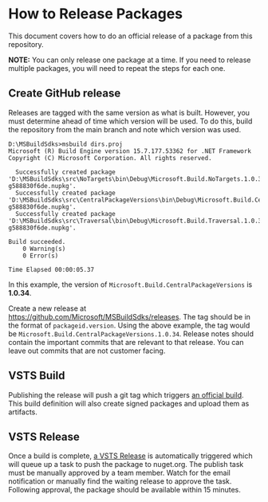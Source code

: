# How to Release Packages
This document covers how to do an official release of a package from this repository.

**NOTE:** You can only release one package at a time.  If you need to release multiple packages, you will need to repeat the steps for each one.

## Create GitHub release

Releases are tagged with the same version as what is built.  However, you must determine ahead of time which version will be used.  To do this, build the repository from the main branch and note which version was used.

```
D:\MSBuildSdks>msbuild dirs.proj
Microsoft (R) Build Engine version 15.7.177.53362 for .NET Framework
Copyright (C) Microsoft Corporation. All rights reserved.

  Successfully created package 'D:\MSBuildSdks\src\NoTargets\bin\Debug\Microsoft.Build.NoTargets.1.0.34-g588830f6de.nupkg'.
  Successfully created package 'D:\MSBuildSdks\src\CentralPackageVersions\bin\Debug\Microsoft.Build.CentralPackageVersions.1.0.34-g588830f6de.nupkg'.
  Successfully created package 'D:\MSBuildSdks\src\Traversal\bin\Debug\Microsoft.Build.Traversal.1.0.34-g588830f6de.nupkg'.
  
Build succeeded.
    0 Warning(s)
    0 Error(s)

Time Elapsed 00:00:05.37
```

In this example, the version of `Microsoft.Build.CentralPackageVersions` is **1.0.34**.

Create a new release at https://github.com/Microsoft/MSBuildSdks/releases.  The tag should be in the format of `packageid.version`.  Using the above example, the tag would be `Microsoft.Build.CentralPackageVersions.1.0.34`.  Release notes should contain the important commits that are relevant to that release.  You can leave out commits that are not customer facing.

## VSTS Build
Publishing the release will push a git tag which triggers [an official build](https://devdiv.visualstudio.com/DefaultCollection/DevDiv/_build?definitionId=13584).  This build definition will also create signed packages and upload them as artifacts.

## VSTS Release
Once a build is complete, [a VSTS Release](https://devdiv.visualstudio.com/DefaultCollection/DevDiv/_release?definitionId=816&_a=releases) is automatically triggered which will queue up a task to push the package to nuget.org.  The publish task must be manually approved by a team member.  Watch for the email notification or manually find the waiting release to approve the task.  Following approval, the package should be available within 15 minutes.
